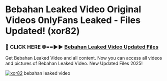 # Bebahan Leaked Video Original Videos 0nlyFans Leaked - Files Updated! (xor82)

<h3>🔴 CLICK HERE 🌐==►► <a href="https://tinyurl.com/x26r9saj" rel="nofollow">Bebahan Leaked Video Updated Files</a></h3>

Get Bebahan Leaked Video and all content. Now you can access all videos and pictures of Bebahan Leaked Video. New Updated Files 2025!

[![xor82](https://i.imgur.com/LkgZPqh.gif)](https://tinyurl.com/x26r9saj)
bebahan leaked video